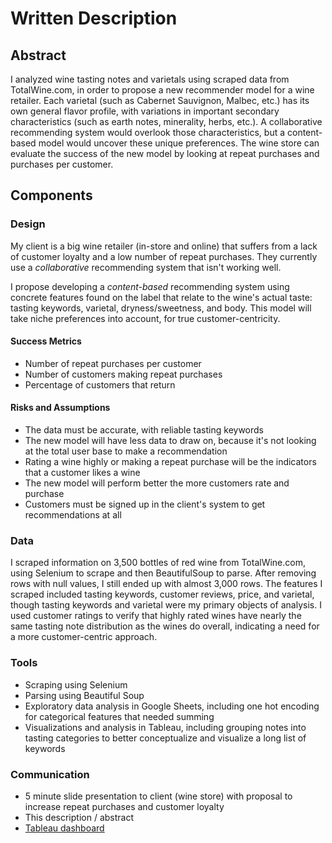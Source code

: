 # Written Description

## Abstract
I analyzed wine tasting notes and varietals using scraped data from TotalWine.com, in order to propose a new recommender model for a wine retailer. Each varietal (such as Cabernet Sauvignon, Malbec, etc.) has its own general flavor profile, with variations in important secondary characteristics (such as earth notes, minerality, herbs, etc.). A collaborative recommending system would overlook those characteristics, but a content-based model would uncover these unique preferences. The wine store can evaluate the success of the new model by looking at repeat purchases and purchases per customer.

## Components
### Design

My client is a big wine retailer (in-store and online) that suffers from a lack of customer loyalty and a low number of repeat purchases. They currently use a *collaborative* recommending system that isn't working well.

I propose developing a *content-based* recommending system using concrete features found on the label that relate to the wine's actual taste: tasting keywords, varietal, dryness/sweetness, and body. This model will take niche preferences into account, for true customer-centricity.

#### Success Metrics

* Number of repeat purchases per customer
* Number of customers making repeat purchases
* Percentage of customers that return

#### Risks and Assumptions
* The data must be accurate, with reliable tasting keywords
* The new model will have less data to draw on, because it's not looking at the total user base to make a recommendation
* Rating a wine highly or making a repeat purchase will be the indicators that a customer likes a wine
* The new model will perform better the more customers rate and purchase
* Customers must be signed up in the client's system to get recommendations at all

### Data
I scraped information on 3,500 bottles of red wine from TotalWine.com, using Selenium to scrape and then BeautifulSoup to parse. After removing rows with null values, I still ended up with almost 3,000 rows. The features I scraped included tasting keywords, customer reviews, price, and varietal, though tasting keywords and varietal were my primary objects of analysis. I used customer ratings to verify that highly rated wines have nearly the same tasting note distribution as the wines do overall, indicating a need for a more customer-centric approach.

### Tools
* Scraping using Selenium
* Parsing using Beautiful Soup
* Exploratory data analysis in Google Sheets, including one hot encoding for categorical features that needed summing
* Visualizations and analysis in Tableau, including grouping notes into tasting categories to better conceptualize and visualize a long list of keywords

### Communication
* 5 minute slide presentation to client (wine store) with proposal to increase repeat purchases and customer loyalty
* This description / abstract
* [Tableau dashboard](https://public.tableau.com/app/profile/emma3974/viz/Wine_Keywords/WineFlavors)